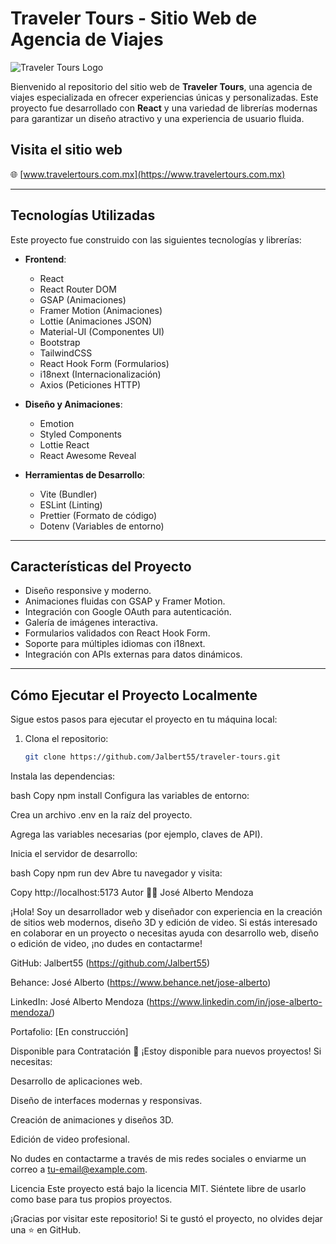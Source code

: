 # Traveler Tours - Sitio Web de Agencia de Viajes

![Traveler Tours Logo](https://via.placeholder.com/150) <!-- Reemplaza con la URL de tu logo -->

Bienvenido al repositorio del sitio web de **Traveler Tours**, una agencia de viajes especializada en ofrecer experiencias únicas y personalizadas. Este proyecto fue desarrollado con **React** y una variedad de librerías modernas para garantizar un diseño atractivo y una experiencia de usuario fluida.

## Visita el sitio web
🌐 [www.travelertours.com.mx](https://www.travelertours.com.mx)

---

## Tecnologías Utilizadas

Este proyecto fue construido con las siguientes tecnologías y librerías:

- **Frontend**: 
  - React
  - React Router DOM
  - GSAP (Animaciones)
  - Framer Motion (Animaciones)
  - Lottie (Animaciones JSON)
  - Material-UI (Componentes UI)
  - Bootstrap
  - TailwindCSS
  - React Hook Form (Formularios)
  - i18next (Internacionalización)
  - Axios (Peticiones HTTP)

- **Diseño y Animaciones**:
  - Emotion
  - Styled Components
  - Lottie React
  - React Awesome Reveal

- **Herramientas de Desarrollo**:
  - Vite (Bundler)
  - ESLint (Linting)
  - Prettier (Formato de código)
  - Dotenv (Variables de entorno)

---

## Características del Proyecto

- Diseño responsive y moderno.
- Animaciones fluidas con GSAP y Framer Motion.
- Integración con Google OAuth para autenticación.
- Galería de imágenes interactiva.
- Formularios validados con React Hook Form.
- Soporte para múltiples idiomas con i18next.
- Integración con APIs externas para datos dinámicos.

---

## Cómo Ejecutar el Proyecto Localmente

Sigue estos pasos para ejecutar el proyecto en tu máquina local:

1. Clona el repositorio:
   ```bash
   git clone https://github.com/Jalbert55/traveler-tours.git
Instala las dependencias:

bash
Copy
npm install
Configura las variables de entorno:

Crea un archivo .env en la raíz del proyecto.

Agrega las variables necesarias (por ejemplo, claves de API).

Inicia el servidor de desarrollo:

bash
Copy
npm run dev
Abre tu navegador y visita:

Copy
http://localhost:5173
Autor
👨‍💻 José Alberto Mendoza

¡Hola! Soy un desarrollador web y diseñador con experiencia en la creación de sitios web modernos, diseño 3D y edición de video. Si estás interesado en colaborar en un proyecto o necesitas ayuda con desarrollo web, diseño o edición de video, ¡no dudes en contactarme!

GitHub: Jalbert55 (https://github.com/Jalbert55)

Behance: José Alberto (https://www.behance.net/jose-alberto)

LinkedIn: José Alberto Mendoza (https://www.linkedin.com/in/jose-alberto-mendoza/)

Portafolio: [En construcción]

Disponible para Contratación
🚀 ¡Estoy disponible para nuevos proyectos!
Si necesitas:

Desarrollo de aplicaciones web.

Diseño de interfaces modernas y responsivas.

Creación de animaciones y diseños 3D.

Edición de video profesional.

No dudes en contactarme a través de mis redes sociales o enviarme un correo a tu-email@example.com.

Licencia
Este proyecto está bajo la licencia MIT. Siéntete libre de usarlo como base para tus propios proyectos.

¡Gracias por visitar este repositorio! Si te gustó el proyecto, no olvides dejar una ⭐ en GitHub.